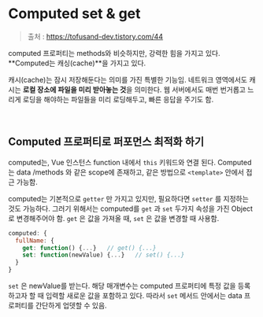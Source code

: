 # Computed set & get

> 출처 : https://tofusand-dev.tistory.com/44

computed 프로퍼티는 methods와 비슷하지만, 강력한 힘을 가지고 있다. **Computed는 캐싱(cache)**을 가지고 있다.

캐시(cache)는 잠시 저장해둔다는 의미를 가진 특별한 기능임. 네트워크 영역에서도 캐시는 **로컬 장소에 파일을 미리 받아놓는 것**을 의미한다. 웹 서버에서도 매번 번거롭고 느리게 로딩을 해야하는 파일들을 미리 로딩해두고, 빠른 응답을 주기도 함.

<br/>

## Computed 프로퍼티로 퍼포먼스 최적화 하기

computed는, Vue 인스턴스 function 내에서 `this` 키워드와 연결 된다. Computed는 data /methods 와 같은 scope에 존재하고, 같은 방법으로 `<template>` 안에서 접근 가능함.

computed는 기본적으로 `getter` 만 가지고 있지만, 필요하다면 `setter` 를 지정하는 것도 가능하다. 그러기 위해서는 computed를 `get` 과 `set` 두가지 속성을 가진 Object로 변경해주어야 함. `get` 은 값을 가져올 때, `set` 은 값을 변경할 때 사용함.

```js
computed: {
  fullName: {
    get: function() {...}   // get() {...}
    set: function(newValue) {...}   // set() {...}
  }
}
```

`set` 은 newValue를 받는다. 해당 매개변수는 computed 프로퍼티에 특정 값을 등록하고자 할 때 입력할 새로운 값을 포함하고 있다. 따라서 `set` 메서드 안에서는 data 프로퍼티를 간단하게 업뎃할 수 있음.